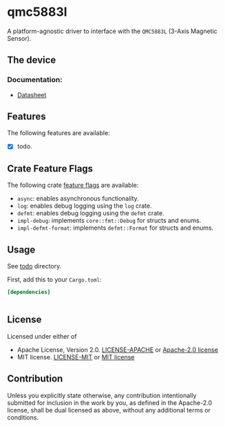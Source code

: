 # qmc5883l

A platform-agnostic driver to interface with the `QMC5883L` (3-Axis Magnetic Sensor).

## The device

### Documentation:

- [Datasheet](https://atta.szlcsc.com/upload/public/pdf/source/20201217/C976032_5B9A2F3901E175046CBA037B1F18A1F2.pdf)

## Features

The following features are available:

- [x] todo.

## Crate Feature Flags

The following crate [feature flags](https://doc.rust-lang.org/cargo/reference/features.html#the-features-section) are available:

- `async`: enables asynchronous functionality.
- `log`: enables debug logging using the `log` crate.
- `defmt`: enables debug logging using the `defmt` crate.
- `impl-debug`: implements `core::fmt::Debug` for structs and enums.
- `impl-defmt-format`: implements `defmt::Format` for structs and enums.

## Usage

See [todo](todo) directory.

First, add this to your `Cargo.toml`:

```toml
[dependencies]
```

```rust

```

## License

Licensed under either of

- Apache License, Version 2.0. [LICENSE-APACHE](../LICENSE-APACHE) or [Apache-2.0 license](http://apache.org/licenses/LICENSE-2.0)
- MIT license. [LICENSE-MIT](../LICENSE-MIT) or [MIT license](http://opensource.org/licenses/MIT)

## Contribution

Unless you explicitly state otherwise, any contribution intentionally submitted
for inclusion in the work by you, as defined in the Apache-2.0 license, shall
be dual licensed as above, without any additional terms or conditions.
